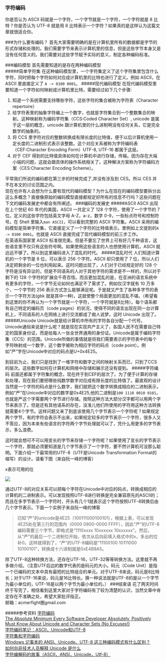 ### 字符编码
你是否认为 ASCII 码就是一个字符，一个字节就是一个字符，一个字符就是 8 比特？你是否认为 UTF-8 就是用 8 比特表示一个字符？如果真的是这样认为这篇文章就很适合你。

###为什么要有编码？
首先大家需要明确的是在计算机里所有的数据都是字节的形式存储和处理的。我们需要字节来表示计算机里的信息，但是这些字节本身又是没有任何意义的。我们需要对这些字节赋予实际的意义，制定各种编码标准。

###编码模型 
首先需要知道的是存在两种编码模型  
#####简单字符集
在这种编码模型里，一个字符集定义了这个字符集里包含什么字符，同时把每个字符如何对应成计算机里的比特也进行了定义。例如 ASCII，在 ASCII 里直接定义了 `A -> 0100 0001`。
#####现代编码模型
在现代编码模型里要知道一个字符如何映射成计算机里比特，需要经过如下几个步骤:

1. 知道一个系统需要支持哪些字符，这些字符的集合被称为字符表（Character repertoire）  
2. 给字符表里的抽象字符编上一个数字，也就是字符集合到一个整数集合的映射。这种映射称为编码字符集（CCS:Coded Character Set）, unicode 是属于这一层的概念，unicode 跟计算机里的什么进制啊没有任何关系，它是完全数学的抽象的。   
3. 将 CCS 里字符对应的整数转换成有限长度的比特值，便于以后计算机使用一定长度的二进制形式表示该整数。这个对应关系被称为字符编码表（CEF:Character Encoding Form）UTF-8, UTF-16 都属于这层。  
4. 对于 CEF 得到的比特值具体如何在计算机中进行存储，传输。因为存在大端小端的问题，这就会跟具体的操作系统相关了。这种解决方案称为字符编码方案（CES:Character Encoding Scheme）。  

平常我们所说的编码都在第三步的时候完成了,并没有涉及到 CES。所以 CES 并不在本文的讨论范围之内。  
现在也许有人会想为什么要有现代的编码模型？为什么在现在的编码模型要拆分出这么多概念？直接像原始的编码模型直接都规定好所有的信息不行吗？这些问题在下文的编码发展史中都会有所阐述。
###编码的发展史
#####ASCII
ASCII 出现在上个世纪 60 年代的美国，ASCII 一共定义了 128 个字符，使用了一个字节的 7 位。定义的这些字符包括英文字母 A-Z，a-z，数字 0-9，一些标点符号和控制符号。在 Shell 里输入`man ASCII`，可以看到完整的 ASCII 字符集。ASCII 采用的编码模型是简单字符集，它直接定义了一个字符的比特值表示。里例如上文提到的`A -> 0100 0001`。也就是 ASCII 直接完成了现代编码模型的前三步工作。  
在英语系国家里 ASCII 标准很完美。但是不要忘了世界上可有好几千种语言，这些语言里不仅只有这些符号啊。如果使用这些语言的人也想使用计算机，ASCII 就远远不够了。所以到这里编码进入了混乱的时代。
#####混乱时代
人们知道计算机的一个字节是 8 位，可以表示 256 个字符。ASCII 却只使用了 7 位，所以人们决定把剩余的一位也利用起来。这时问题出现了，人们对于已经规定好的 128 个字符是没有异议的，但是不同语系的人对于其他字符的需求是不一样的，所以对于剩下的 128 个字符的扩展会千奇百怪。而且更加混乱的是，在亚洲的语言系统中有更多的字符，一个字节无论如何也满足不了需求了。例如仅汉字就有 10 万多个，一个字节的 256 表示方式怎么能够满足呢。于是就又产生了各种多字节的表示一个字符方法(gbk 就是其中一种)，这就使整个局面更加的混乱不堪。（希望看到这里的你不再认为一个字节就是一个字符，一个字符就是8比特）。每个语系都有自己特定的编码页（code pages）的状况，使得不同的语言出现在同一台计算机上，不同语系的人在网络上进行交流都成了痴人说梦。这时 Unicode 出现了。
#####Unicode
Unicode就是给计算机中所有的字符各自分配一个代号。Unicode通俗来说是什么呢？就是现在实现共产主义了，各国人民不在需要自己特定的国家身份证，而是给每人一张全世界通用的身份证。Unicode是属于编码字符集（CCS）的范围。Unicode所做的事情就是将我们需要表示的字符表中的每个字符映射成一个数字，这个数字被称为相应字符的码点（code point）。例如“严”字在Unicode中对应的码点是U+0x4E25。 

到目前为止，我们只是找到了一堆字符和数字之间的映射关系而已，只到了CCS的层次。这些数字如何在计算机和网络中存储和展示还没有提到。
#####字符编码
前面还都属于字符集的概念，现在终于到CEF的层次了。为了便于计算的存储和处理，现在我们要把哪些纯数学数字对应成有限长度的比特值了。最直观的设计当然是一个字符的码点是什么数字，我们就把这个数字转换成相应的二进制表示，例如“严”在Unicode中对应的数字是0x4E25,他的二进制是`100 1110 0010 0101`，也就是严这个字需要两个字节进行存储。按照这种方法大部分汉字都可以用两个字节来表示了。但是还有其他语系的存在，没准儿他们所使用的字符用这种方法转换就需要4个字节。这样问题又来了到底该使用几个字节表示一个字符呢？如果规定两个字节，有的字符会表示不出来，如果规定较多的字节表示一个字符，很多人又不答应，因为本来有些语言的字符两个字节处理就可以了，凭什么用更多的字节表示，多么浪费。

这时就会想可不可以用变长的字节来存储一个字符呢？如果使用了变长的字节表示一个字符，那就必须要知道是几个字节表示了一个字符，要不然计算机可没那么聪明。下面介绍一下最常用的UTF-8（UTF是Unicode Transformation Format的缩写）的设计。请看下图（来自阮一峰的博客） 

x表示可用的位

![](https://raw.github.com/acmerfight/insight_python/master/images/code.png)

通过UTF-8的对应关系可以把每个字符在Unicode中对应的码点，转换成相应的计算机的二进制表示。可以发现按照UTF-8进行转换是完全兼容原先的ASCII的；而且在多字节表示一个字符时，开头有几个1就表示这个字符按照UTF-8转换后由几个字节表示。下面一个实例子来自阮一峰的博客

> 已知“严”的unicode是4E25（100111000100101），根据上表，可以发现4E25处在第三行的范围内（0000 0800-0000 FFFF），因此“严”的UTF-8编码需要三个字节，即格式是“1110xxxx 10xxxxxx 10xxxxxx”。然后，从“严”的最后一个二进制位开始，依次从后向前填入格式中的x，多出的位补0。这样就得到了，“严”的UTF-8编码是“11100100 10111000 10100101”，转换成十六进制就是0xE4B8A5。  

除了UTF-8这种转换方法，还存在UTF-16，UTF-32等等转换方法。这里就不再多做介绍。（注意UTF后边的数字代表的是码元的大小。码元（Code Unit）是指一个已编码的文本中具有最短的比特组合的单元。对于UTF-8来说，码元是8比特长；对于UTF-16来说，码元是16比特长。换一种说法就是UTF-8的是以一个字节为最小单位的，UTF-16是以两个字节为最小单位的。）
###结束语
花了两天时间终于写完了，相信看到这里大家对于字符编码有了较为清楚的认识，当然文章中肯定存在不准确之处，希望大家批评指正。  
邮箱：acmerfight圈gmail.com

#####参考资料
[字符编码](https://zh.wikipedia.org/wiki/%E5%AD%97%E7%AC%A6%E7%BC%96%E7%A0%81)  
[The Absolute Minimum Every Software Developer Absolutely, Positively Must Know About Unicode and Character Sets (No Excuses!)](http://www.joelonsoftware.com/articles/Unicode.html)  
[字符编码笔记：ASCII，Unicode和UTF-8](http://www.ruanyifeng.com/blog/2007/10/ascii_unicode_and_utf-8.html)  
[字符集和字符编码](http://www.cnblogs.com/skynet/archive/2011/05/03/2035105.html)  
[Windows 记事本的 ANSI、Unicode、UTF-8 这三种编码模式有什么区别？](http://www.zhihu.com/question/20650946)  
[如何向非技术人员解释 Unicode 是什么](http://www.zhihu.com/question/19943875)  
[字符编解码的故事（ASCII，ANSI，Unicode，Utf-8）](http://www.cnblogs.com/zjking99/archive/2012/03/27/2419275.html)
